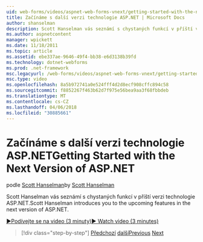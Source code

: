 ```yaml
---
uid: web-forms/videos/aspnet-web-forms-vnext/getting-started-with-the-next-version-of-aspnet
title: Začínáme s další verzi technologie ASP.NET | Microsoft Docs
author: shanselman
description: Scott Hanselman vás seznámí s chystaných funkcí v příští verzi technologie ASP.NET.
ms.author: aspnetcontent
manager: wpickett
ms.date: 11/18/2011
ms.topic: article
ms.assetid: ebe337ae-9646-49f4-bb38-e6d3138b39fd
ms.technology: dotnet-webforms
ms.prod: .net-framework
msc.legacyurl: /web-forms/videos/aspnet-web-forms-vnext/getting-started-with-the-next-version-of-aspnet
msc.type: video
ms.openlocfilehash: 8a5b972741a0e524fff4d2d8ecf908cffc894c58
ms.sourcegitcommit: f8852267f463b62d7f975e56bea9aa3f68fbbdeb
ms.translationtype: MT
ms.contentlocale: cs-CZ
ms.lasthandoff: 04/06/2018
ms.locfileid: "30885661"
---
```

<a name="getting-started-with-the-next-version-of-aspnet"></a><span data-ttu-id="ce311-103">Začínáme s další verzi technologie ASP.NET</span><span class="sxs-lookup"><span data-stu-id="ce311-103">Getting Started with the Next Version of ASP.NET</span></span>
====================
<span data-ttu-id="ce311-104">podle [Scott Hanselman](https://github.com/shanselman)</span><span class="sxs-lookup"><span data-stu-id="ce311-104">by [Scott Hanselman](https://github.com/shanselman)</span></span>

<span data-ttu-id="ce311-105">Scott Hanselman vás seznámí s chystaných funkcí v příští verzi technologie ASP.NET.</span><span class="sxs-lookup"><span data-stu-id="ce311-105">Scott Hanselman introduces you to the upcoming features in the next version of ASP.NET.</span></span>

[<span data-ttu-id="ce311-106">&#9654;Podívejte se na video (3 minuty)</span><span class="sxs-lookup"><span data-stu-id="ce311-106">&#9654; Watch video (3 minutes)</span></span>](https://channel9.msdn.com/Blogs/ASP-NET-Site-Videos/getting-started-with-the-next-version-of-aspnet)

> [!div class="step-by-step"]
> <span data-ttu-id="ce311-107">[Předchozí](aspnet-vnext-videos-bundling-and-minification.md)
> [další](aspnet-and-web-tools-20122.md)</span><span class="sxs-lookup"><span data-stu-id="ce311-107">[Previous](aspnet-vnext-videos-bundling-and-minification.md)
[Next](aspnet-and-web-tools-20122.md)</span></span>

